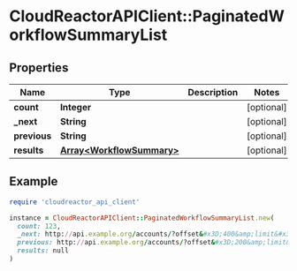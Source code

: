 # CloudReactorAPIClient::PaginatedWorkflowSummaryList

## Properties

| Name | Type | Description | Notes |
| ---- | ---- | ----------- | ----- |
| **count** | **Integer** |  | [optional] |
| **_next** | **String** |  | [optional] |
| **previous** | **String** |  | [optional] |
| **results** | [**Array&lt;WorkflowSummary&gt;**](WorkflowSummary.md) |  | [optional] |

## Example

```ruby
require 'cloudreactor_api_client'

instance = CloudReactorAPIClient::PaginatedWorkflowSummaryList.new(
  count: 123,
  _next: http://api.example.org/accounts/?offset&#x3D;400&amp;limit&#x3D;100,
  previous: http://api.example.org/accounts/?offset&#x3D;200&amp;limit&#x3D;100,
  results: null
)
```

